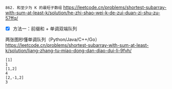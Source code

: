 
`862. 和至少为 K 的最短子数组` https://leetcode.cn/problems/shortest-subarray-with-sum-at-least-k/solution/he-zhi-shao-wei-k-de-zui-duan-zi-shu-zu-57ffq/
- [x] 方法一：前缀和 + 单调双端队列

两张图秒懂单调队列（Python/Java/C++/Go） https://leetcode.cn/problems/shortest-subarray-with-sum-at-least-k/solution/liang-zhang-tu-miao-dong-dan-diao-dui-li-9fvh/

```
[1]
1
[1,2]
4
[2,-1,2]
3
```
